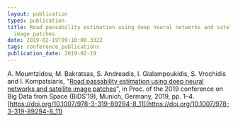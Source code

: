 ```yaml
---
layout: publication
types: publication
title: Road passability estimation using deep neural networks and satellite
  image patches
date: 2019-02-19T09:10:00.332Z
tags: conference_publications
publication_date: 2019-02-19
---
```

A. Moumtzidou, M. Bakratsas, S. Andreadis, I. Gialampoukidis, S. Vrochidis and I. Kompatsiaris, "[Road passability estimation using deep neural networks and satellite image patches](https://zenodo.org/record/2450333#.X2HAdcBS9PY)", in Proc. of the 2019 conference on Big Data from Space (BiDS’19), Munich, Germany, 2019, pp. 1–4. [https://doi.org/10.1007/978-3-319-89294-8_11](https://doi.org/10.1007/978-3-319-89294-8_11)